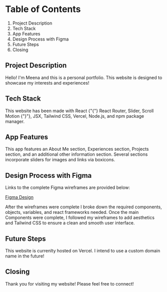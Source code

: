 # Table of Contents
1. Project Description
2. Tech Stack
3. App Features
4. Design Process with Figma
5. Future Steps
6. Closing

## Project Description

Hello! I'm Meena and this is a personal portfolio. This website is designed to showcase my interests and experiences!

## Tech Stack

This website has been made with React {"{"} React Router, Slider, Scroll Motion {"}"}, JSX, Tailwind CSS, Vercel, Node.js, and npm package manager.

## App Features

This app features an About Me section, Experiences section, Projects section, and an additional other information section.
Several sections incorporate sliders for images and links via boxicons.

## Design Process with Figma

Links to the complete Figma wireframes are provided below:

[Figma Design](https://www.figma.com/design/bb4NqZWSce7TZWYmDEPmM4/Portfolio_Website?node-id=0-1&m=dev&t=81ZmIhyd1NFm3LE8-1)

After the wireframes were complete I broke down the required components, objects, variables, and react frameworks needed. Once the main Components were complete, I followed my wireframes to add aesthetics and Tailwind CSS to ensure a clean and smooth user interface.

## Future Steps

This website is currenlty hosted on Vercel. I intend to use a custom domain name in the future!

## Closing

Thank you for visiting my website! Please feel free to connect!
